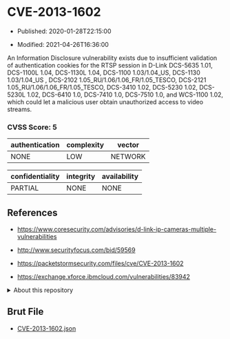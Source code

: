 # CVE-2013-1602

- Published: 2020-01-28T22:15:00

- Modified: 2021-04-26T16:36:00

An Information Disclosure vulnerability exists due to insufficient validation of authentication cookies for the RTSP session in D-Link DCS-5635 1.01, DCS-1100L 1.04, DCS-1130L 1.04, DCS-1100 1.03/1.04_US, DCS-1130 1.03/1.04_US , DCS-2102 1.05_RU/1.06/1.06_FR/1.05_TESCO, DCS-2121 1.05_RU/1.06/1.06_FR/1.05_TESCO, DCS-3410 1.02, DCS-5230 1.02, DCS-5230L 1.02, DCS-6410 1.0, DCS-7410 1.0, DCS-7510 1.0, and WCS-1100 1.02, which could let a malicious user obtain unauthorized access to video streams.

### CVSS Score: **5**

| authentication | complexity | vector |
| --- | --- | --- |
| NONE | LOW | NETWORK |

| confidentiality | integrity | availability |
| --- | --- | --- |
| PARTIAL | NONE | NONE |

## References

* https://www.coresecurity.com/advisories/d-link-ip-cameras-multiple-vulnerabilities

* http://www.securityfocus.com/bid/59569

* https://packetstormsecurity.com/files/cve/CVE-2013-1602

* https://exchange.xforce.ibmcloud.com/vulnerabilities/83942

<details>
<summary>About this repository</summary> 

  This repository is part of the project [Live Hack CVE](https://github.com/Live-Hack-CVE). Main website can be found [www.live-hack.org](https://www.live-hack.org) 
  
  Made by [Sn0wAlice](https://github.com/Sn0wAlice) for the people that care about security and need to have a feed of the latest CVEs. Hope you enjoy it, don't forget to star the repo and follow me on [Twitter](https://twitter.com/Sn0wAlice) and [Github](https://github.com/Sn0wAlice). And that is my [personnal website](https://www.alice-snow.me/)

  - [Home Page](https://github.com/Live-Hack-CVE)
  - [Framework](https://github.com/Live-Hack-CVE/cve-framework)
  - [CVE database](https://github.com/Live-Hack-CVE/full_database)
  - [Changelog](https://github.com/Live-Hack-CVE/Changelog)
</details>

## Brut File

* [CVE-2013-1602.json](https://raw.githubusercontent.com/Live-Hack-CVE/full_database/main/cves/2013/CVE-2013-1602.json)

